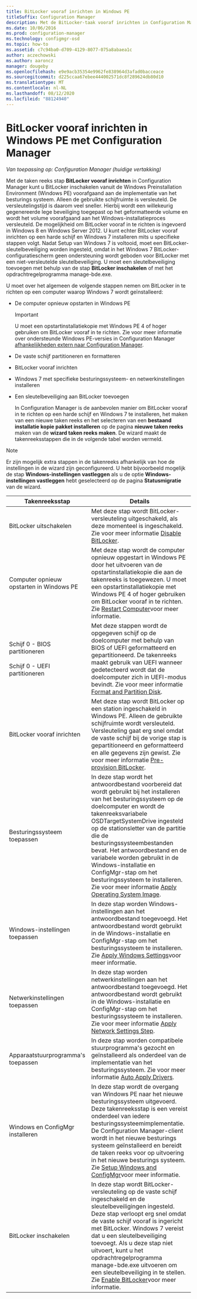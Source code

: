```yaml
---
title: BitLocker vooraf inrichten in Windows PE
titleSuffix: Configuration Manager
description: Met de BitLocker-taak vooraf inrichten in Configuration Manager wordt BitLocker vanaf de Windows Preinstallation Environment vóór de implementatie van het besturings systeem ingeschakeld.
ms.date: 10/06/2016
ms.prod: configuration-manager
ms.technology: configmgr-osd
ms.topic: how-to
ms.assetid: c7c94ba0-d709-4129-8077-075a8abaea1c
author: aczechowski
ms.author: aaroncz
manager: dougeby
ms.openlocfilehash: e9e9acb35354e9962fe838964d3afad0bacceace
ms.sourcegitcommit: d225ccaa67ebee444002571dc8f289624db80d10
ms.translationtype: MT
ms.contentlocale: nl-NL
ms.lasthandoff: 08/12/2020
ms.locfileid: "88124940"
---
```

# <a name="preprovision-bitlocker-in-windows-pe-with-configuration-manager"></a>BitLocker vooraf inrichten in Windows PE met Configuration Manager

*Van toepassing op: Configuration Manager (huidige vertakking)*

Met de taken reeks stap **BitLocker vooraf inrichten** in Configuration Manager kunt u BitLocker inschakelen vanuit de Windows Preinstallation Environment (Windows PE) voorafgaand aan de implementatie van het besturings systeem. Alleen de gebruikte schijfruimte is versleuteld. De versleutelingstijd is daarom veel sneller. Hierbij wordt een willekeurig gegenereerde lege beveiliging toegepast op het geformatteerde volume en wordt het volume voorafgaand aan het Windows-installatieproces versleuteld. De mogelijkheid om BitLocker vooraf in te richten is ingevoerd in Windows 8 en Windows Server 2012. U kunt echter BitLocker vooraf inrichten op een harde schijf en Windows 7 installeren mits u specifieke stappen volgt. Nadat Setup van Windows 7 is voltooid, moet een BitLocker-sleutelbeveiliging worden ingesteld, omdat in het Windows 7 BitLocker-configuratiescherm geen ondersteuning wordt geboden voor BitLocker met een niet-versleutelde sleutelbeveiliging. U moet een sleutelbeveiliging toevoegen met behulp van de stap **BitLocker inschakelen** of met het opdrachtregelprogramma manage-bde.exe.  

 U moet over het algemeen de volgende stappen nemen om BitLocker in te richten op een computer waarop Windows 7 wordt geïnstalleerd:  

- De computer opnieuw opstarten in Windows PE  

  > [!IMPORTANT]  
  >  U moet een opstartinstallatiekopie met Windows PE 4 of hoger gebruiken om BitLocker vooraf in te richten. Zie voor meer informatie over ondersteunde Windows PE-versies in Configuration Manager [afhankelijkheden extern naar Configuration Manager](../plan-design/infrastructure-requirements-for-operating-system-deployment.md#BKMK_ExternalDependencies).  

- De vaste schijf partitioneren en formatteren  

- BitLocker vooraf inrichten  

- Windows 7 met specifieke besturingssysteem- en netwerkinstellingen installeren  

- Een sleutelbeveiliging aan BitLocker toevoegen  

  In Configuration Manager is de aanbevolen manier om BitLocker vooraf in te richten op een harde schijf en Windows 7 te installeren, het maken van een nieuwe taken reeks en het selecteren van een **bestaand installatie kopie pakket installeren** op de pagina **nieuwe taken reeks** maken van de **wizard taken reeks maken**. De wizard maakt de takenreeksstappen die in de volgende tabel worden vermeld.  

> [!NOTE]  
>  Er zijn mogelijk extra stappen in de takenreeks afhankelijk van hoe de instellingen in de wizard zijn geconfigureerd. U hebt bijvoorbeeld mogelijk de stap **Windows-instellingen vastleggen** als u de optie **Windows-instellingen vastleggen** hebt geselecteerd op de pagina **Statusmigratie** van de wizard.  

|Takenreeksstap|Details|  
|------------------------|-------------|  
|BitLocker uitschakelen|Met deze stap wordt BitLocker-versleuteling uitgeschakeld, als deze momenteel is ingeschakeld. Zie voor meer informatie [Disable BitLocker](../understand/task-sequence-steps.md#BKMK_DisableBitLocker).|  
|Computer opnieuw opstarten in Windows PE|Met deze stap wordt de computer opnieuw opgestart in Windows PE door het uitvoeren van de opstartinstallatiekopie die aan de takenreeks is toegewezen. U moet een opstartinstallatiekopie met Windows PE 4 of hoger gebruiken om BitLocker vooraf in te richten. Zie [Restart Computer](../understand/task-sequence-steps.md#BKMK_RestartComputer)voor meer informatie.|  
|Schijf 0 - BIOS partitioneren<br /><br /> Schijf 0 - UEFI partitioneren|Met deze stappen wordt de opgegeven schijf op de doelcomputer met behulp van BIOS of UEFI geformatteerd en gepartitioneerd. De takenreeks maakt gebruik van UEFI wanneer gedetecteerd wordt dat de doelcomputer zich in UEFI-modus bevindt. Zie voor meer informatie [Format and Partition Disk](../understand/task-sequence-steps.md#BKMK_FormatandPartitionDisk).|  
|BitLocker vooraf inrichten|Met deze stap wordt BitLocker op een station ingeschakeld in Windows PE. Alleen de gebruikte schijfruimte wordt versleuteld. Versleuteling gaat erg snel omdat de vaste schijf bij de vorige stap is gepartitioneerd en geformatteerd en alle gegevens zijn gewist. Zie voor meer informatie [Pre-provision BitLocker](../understand/task-sequence-steps.md#BKMK_PreProvisionBitLocker).|  
|Besturingssysteem toepassen|In deze stap wordt het antwoordbestand voorbereid dat wordt gebruikt bij het installeren van het besturingssysteem op de doelcomputer en wordt de takenreeksvariabele OSDTargetSystemDrive ingesteld op de stationsletter van de partitie die de besturingssysteembestanden bevat. Het antwoordbestand en de variabele worden gebruikt in de Windows-installatie en ConfigMgr-stap om het besturingssysteem te installeren. Zie voor meer informatie [Apply Operating System Image](../understand/task-sequence-steps.md#BKMK_ApplyOperatingSystemImage).|  
|Windows-instellingen toepassen|In deze stap worden Windows-instellingen aan het antwoordbestand toegevoegd. Het antwoordbestand wordt gebruikt in de Windows-installatie en ConfigMgr-stap om het besturingssysteem te installeren. Zie [Apply Windows Settings](../understand/task-sequence-steps.md#BKMK_ApplyWindowsSettings)voor meer informatie.|  
|Netwerkinstellingen toepassen|In deze stap worden netwerkinstellingen aan het antwoordbestand toegevoegd. Het antwoordbestand wordt gebruikt in de Windows-installatie en ConfigMgr-stap om het besturingssysteem te installeren. Zie voor meer informatie [Apply Network Settings Step](../understand/task-sequence-steps.md#BKMK_ApplyNetworkSettings).|  
|Apparaatstuurprogramma's toepassen|In deze stap worden compatibele stuurprogramma's gezocht en geïnstalleerd als onderdeel van de implementatie van het besturingssysteem. Zie voor meer informatie [Auto Apply Drivers](../understand/task-sequence-steps.md#BKMK_AutoApplyDrivers).|  
|Windows en ConfigMgr installeren|In deze stap wordt de overgang van Windows PE naar het nieuwe besturingssysteem uitgevoerd. Deze takenreeksstap is een vereist onderdeel van iedere besturingssysteemimplementatie. De Configuration Manager-client wordt in het nieuwe besturings systeem geïnstalleerd en bereidt de taken reeks voor op uitvoering in het nieuwe besturings systeem. Zie [Setup Windows and ConfigMgr](../understand/task-sequence-steps.md#BKMK_SetupWindowsandConfigMgr)voor meer informatie.|  
|BitLocker inschakelen|In deze stap wordt BitLocker-versleuteling op de vaste schijf ingeschakeld en de sleutelbeveiligingen ingesteld. Deze stap verloopt erg snel omdat de vaste schijf vooraf is ingericht met BitLocker. Windows 7 vereist dat u een sleutelbeveiliging toevoegt. Als u deze stap niet uitvoert, kunt u het opdrachtregelprogramma manage-bde.exe uitvoeren om een sleutelbeveiliging in te stellen. Zie [Enable BitLocker](../understand/task-sequence-steps.md#BKMK_EnableBitLocker)voor meer informatie.|  
